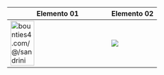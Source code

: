 | Elemento 01 | Elemento 02 |
|-------------|-------------|
| <a href="https://app.bounties4.com/@/sandrini" target="_blank"><img title="bounties4.com/@/sandrini" alt="bounties4.com/@/sandrini" src="https://storage.googleapis.com/profile_avatar/production/65248a67b44ac841dd97d23a/1696894280318_badge.png" width="50%"/></a> | <img src="https://github-readme-stats.vercel.app/api/top-langs/?username=pedrosandrini&layout=compact&langs_count=7&theme=tokyonight"/> |
